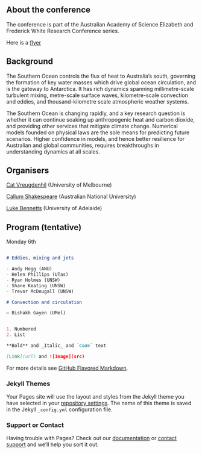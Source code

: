 ## About the conference

The conference is part of the Australian Academy of Science Elizabeth and Frederick White Research Conference series.

Here is a [flyer](https://github.com/lgbennetts/AAS-MSDS0-2021/blob/main/MultiscaleDynamicsSO.pdf)

## Background

The Southern Ocean controls the flux of heat to Australia’s south, governing the formation of key water masses which drive global ocean circulation, and is the gateway to Antarctica. It has rich dynamics spanning millimetre-scale turbulent mixing, metre-scale surface waves, kilometre-scale convection and eddies, and thousand-kilometre scale atmospheric weather systems.

The Southern Ocean is changing rapidly, and a key research question is whether it can continue soaking up anthropogenic heat and carbon dioxide, and providing other services that mitigate climate change. Numerical models founded on physical laws are the sole means for predicting future scenarios. Higher confidence in models, and hence better resilience for Australian and global communities, requires breakthroughs in understanding dynamics at all scales.

## Organisers

[Cat Vreugdenhil](https://findanexpert.unimelb.edu.au/profile/865785-cat-vreugdenhil) (University of Melbourne)

[Callum Shakespeare](https://earthsciences.anu.edu.au/people/academics/dr-callum-shakespeare) (Australian National University)

[Luke Bennetts](https://luke-bennetts.com) (University of Adelaide)

## Program (tentative)

Monday 6th

```markdown

# Eddies, mixing and jets

- Andy Hogg (ANU)
- Helen Phillips (UTas)
- Ryan Holmes (UNSW)
- Shane Keating (UNSW)
- Trevor McDougall (UNSW)

# Convection and circulation

— Bishakh Gayen (UMel)


1. Numbered
2. List

**Bold** and _Italic_ and `Code` text

[Link](url) and ![Image](src)
```

For more details see [GitHub Flavored Markdown](https://guides.github.com/features/mastering-markdown/).

### Jekyll Themes

Your Pages site will use the layout and styles from the Jekyll theme you have selected in your [repository settings](https://github.com/lgbennetts/AAS-MSDS0-2021/settings/pages). The name of this theme is saved in the Jekyll `_config.yml` configuration file.

### Support or Contact

Having trouble with Pages? Check out our [documentation](https://docs.github.com/categories/github-pages-basics/) or [contact support](https://support.github.com/contact) and we’ll help you sort it out.
